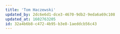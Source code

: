 ```yaml
---
title: 'Tom Haczewski'
updated_by: 2dc6e6d1-dce3-4670-9db2-9eda6a69c108
updated_at: 1602763205
id: 32a4b6b8-c472-4b95-b3e8-1aeddcb56c43
---
```

